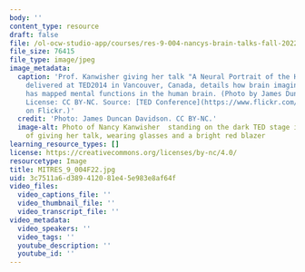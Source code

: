 ```yaml
---
body: ''
content_type: resource
draft: false
file: /ol-ocw-studio-app/courses/res-9-004-nancys-brain-talks-fall-2022/mitres_9_004f22.jpg
file_size: 76415
file_type: image/jpeg
image_metadata:
  caption: 'Prof. Kanwisher giving her talk "A Neural Portrait of the Human Mind"
    delivered at TED2014 in Vancouver, Canada, details how brain imaging research
    has mapped mental functions in the human brain. (Photo by James Duncan Davidson.
    License: CC BY-NC. Source: [TED Conference](https://www.flickr.com/photos/tedconference/13269833385/)
    on Flickr.)'
  credit: 'Photo: James Duncan Davidson. CC BY-NC.'
  image-alt: Photo of Nancy Kanwisher  standing on the dark TED stage in the middle
    of giving her talk, wearing glasses and a bright red blazer
learning_resource_types: []
license: https://creativecommons.org/licenses/by-nc/4.0/
resourcetype: Image
title: MITRES_9_004F22.jpg
uid: 3c7511a6-d389-4120-81e4-5e983e8af64f
video_files:
  video_captions_file: ''
  video_thumbnail_file: ''
  video_transcript_file: ''
video_metadata:
  video_speakers: ''
  video_tags: ''
  youtube_description: ''
  youtube_id: ''
---
```

